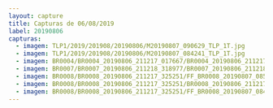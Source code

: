 ```yaml
---
layout: capture
title: Capturas de 06/08/2019
label: 20190806
capturas:
  - imagem: TLP1/2019/201908/20190806/M20190807_090629_TLP_1T.jpg
  - imagem: TLP1/2019/201908/20190806/M20190807_084241_TLP_1T.jpg
  - imagem: BR0004/BR0004_20190806_211217_017667/BR0004_20190806_211217_017667_stack_5_meteors.jpg
  - imagem: BR0007/BR0007_20190806_211218_318977/BR0007_20190806_211218_318977_stack_2_meteors.jpg
  - imagem: BR0008/BR0008_20190806_211217_325251/FF_BR0008_20190807_085406_205_0465920.fits_maxpixel.jpg
  - imagem: BR0008/BR0008_20190806_211217_325251/BR0008_20190806_211217_325251_stack_16_meteors.jpg
  - imagem: BR0008/BR0008_20190806_211217_325251/FF_BR0008_20190807_084448_774_0460032.fits_maxpixel.jpg
---
```

